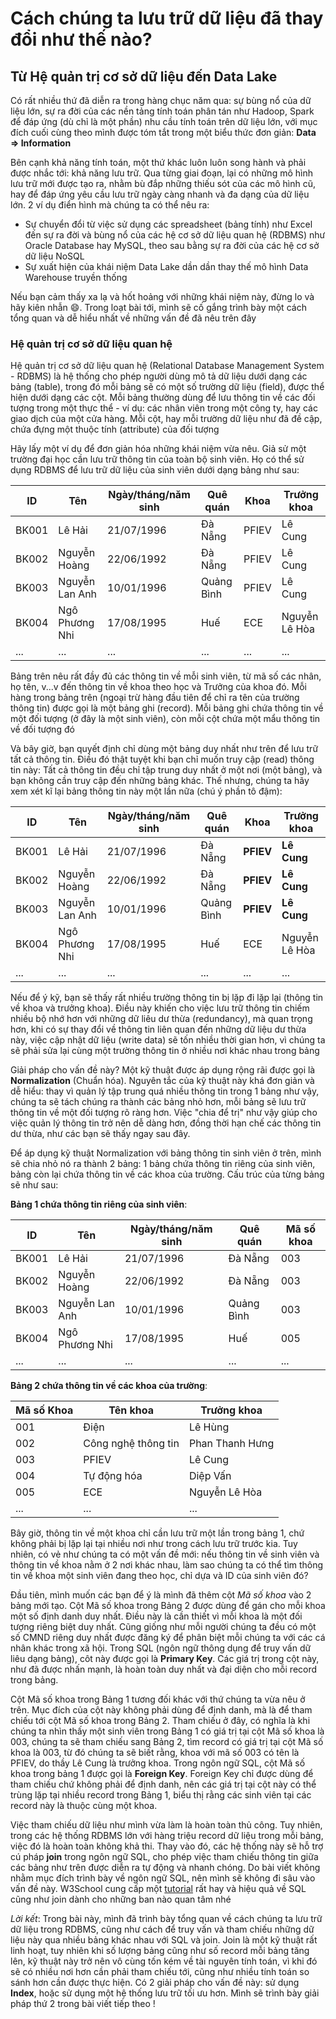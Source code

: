 # Cách chúng ta lưu trữ dữ liệu đã thay đổi như thế nào?

## Từ Hệ quản trị cơ sở dữ liệu đến Data Lake

Có rất nhiều thứ đã diễn ra trong hàng chục năm qua: sự bùng nổ của dữ liệu lớn, sự ra đời của các nền tảng tính toán phân tán như Hadoop, Spark để đáp ứng (dù chỉ là một phần) nhu cầu tính toán trên dữ liệu lớn, với mục đích cuối cùng theo mình được tóm tắt trong một biểu thức đơn giản: **Data => Information**

Bên cạnh khả năng tính toán, một thứ khác luôn luôn song hành và phải được nhắc tới: khả năng lưu trữ. Qua từng giai đoạn, lại có những mô hình lưu trữ mới được tạo ra, nhằm bù đắp những thiếu sót của các mô hình cũ, hay để đáp ứng yêu cầu lưu trữ ngày càng nhanh và đa dạng của dữ liệu lớn. 2 ví dụ điển hình mà chúng ta có thể nêu ra:

- Sự chuyển đổi từ việc sử dụng các spreadsheet (bảng tính) như Excel đến sự ra đời và bùng nổ của các hệ cơ sở dữ liệu quan hệ (RDBMS) như Oracle Database hay MySQL, theo sau bằng sự ra đời của các hệ cơ sở dữ liệu NoSQL
- Sự xuất hiện của khái niệm Data Lake dần dần thay thế mô hình Data Warehouse truyền thống

Nếu bạn cảm thấy xa lạ và hốt hoảng với những khái niệm này, đừng lo và hãy kiên nhẫn :smile:. Trong loạt bài tới, mình sẽ cố gắng trình bày một cách tổng quan và dễ hiểu nhất về những vấn đề đã nêu trên đây

### Hệ quản trị cơ sở dữ liệu quan hệ

Hệ quản trị cơ sở dữ liệu quan hệ (Relational Database Management System - RDBMS) là hệ thống cho phép người dùng mô tả dữ liệu dưới dạng các bảng (table), trong đó mỗi bảng sẽ có một số trường dữ liệu (field), được thể hiện dưới dạng các cột. Mỗi bảng thường dùng để lưu thông tin về các đối tượng trong một thực thể - ví dụ: các nhân viên trong một công ty, hay các giao dịch của một cửa hàng. Mỗi cột, hay mỗi trường dữ liệu như đã đề cập, chứa đựng một thuộc tính (attribute) của đối tượng

Hãy lấy một ví dụ để đơn giản hóa những khái niệm vừa nêu. Giả sử một trường  đại học cần lưu trữ thông tin của toàn bộ sinh viên. Họ có thể sử dụng RDBMS để lưu trữ dữ liệu của sinh viên dưới dạng bảng như sau:


| ID      | Tên | Ngày/tháng/năm sinh | Quê quán | Khoa | Trưởng khoa |  
| ----------- | ----------- | ---------|----------|--------|----------|
| BK001      | Lê Hải       |21/07/1996 | Đà Nẵng | PFIEV | Lê Cung |
| BK002      | Nguyễn Hoàng    |22/06/1992 | Đà Nẵng | PFIEV | Lê Cung |
| BK003      | Nguyễn Lan Anh    |10/01/1996 | Quảng Bình | PFIEV | Lê Cung |
| BK004      | Ngô Phương Nhi   |17/08/1995 | Huế | ECE | Nguyễn Lê Hòa |
| ...      | ...   |...| ... | ... | ... |


Bảng trên nêu rất đầy đủ các thông tin về mỗi sinh viên, từ mã số các nhân, họ tên, v...v đến thông tin về khoa theo học và Trưởng của khoa đó. Mỗi hàng trong bảng trên (ngoại trừ hàng đầu tiên để chỉ ra tên của trường thông tin) được gọi là một bảng ghi (record). Mỗi bảng ghi chứa thông tin về một đối tượng (ở đây là một sinh viên), còn mỗi cột chứa một mẩu thông tin về đối tượng đó

Và bây giờ, bạn quyết định chỉ dùng một bảng duy nhất như trên để lưu trữ tất cả thông tin. Điều đó thật tuyệt khi bạn chỉ muốn truy cập (read) thông tin này: Tất cả thông tin đều chỉ tập trung duy nhất ở một nơi (một bảng), và bạn không cần truy cập đến những bảng khác. Thế nhưng, chúng ta hãy xem xét kĩ lại bảng thông tin này một lần nữa (chú ý phần tô đậm):

| ID      | Tên | Ngày/tháng/năm sinh | Quê quán | Khoa | Trưởng khoa |  
| ----------- | ----------- | ---------|----------|--------|----------|
| BK001      | Lê Hải       |21/07/1996 | Đà Nẵng | **PFIEV** | **Lê Cung** |
| BK002      | Nguyễn Hoàng    |22/06/1992 | Đà Nẵng | **PFIEV** | **Lê Cung** |
| BK003      | Nguyễn Lan Anh    |10/01/1996 | Quảng Bình | **PFIEV** | **Lê Cung** |
| BK004      | Ngô Phương Nhi   |17/08/1995 | Huế | ECE | Nguyễn Lê Hòa |
| ...      | ...   |...| ... | ... | ... |

Nếu để ý kỹ, bạn sẽ thấy rất nhiều trường thông tin bị lặp đi lặp lại (thông tin về khoa và trưởng khoa). Điều này khiến cho việc lưu trữ thông tin chiếm nhiều bộ nhớ hơn với những dữ liêu dư thừa (redundancy), mà quan trọng hơn, khi có sự thay đổi về thông tin liên quan đến những dữ liệu dư thừa này, việc cập nhật dữ liệu (write data) sẽ tốn nhiều thời gian hơn, vì chúng ta sẽ phải sửa lại cùng một trường thông tin ở nhiều nơi khác nhau trong bảng

Giải pháp cho vấn đề này? Một kỹ thuật được áp dụng rộng rãi được gọi là **Normalization** (Chuẩn hóa). Nguyên tắc của kỹ thuật này khá đơn giản và dễ hiểu: thay vì quản lý tập trung quá nhiều thông tin trong 1 bảng như vậy, chúng ta sẽ tách chúng ra thành các bảng nhỏ hơn, mỗi bảng sẽ lưu trữ thông tin về một đối tượng rõ ràng hơn. Việc "chia để trị" như vậy giúp cho việc quản lý thông tin trở nên dễ dàng hơn, đồng thời hạn chế các thông tin dư thừa, như các bạn sẽ thấy ngay sau đây.

Để áp dụng kỹ thuật Normalization với bảng thông tin sinh viên ở trên, mình sẽ chia nhỏ nó ra thành 2 bảng: 1 bảng chứa thông tin riêng của sinh viên, bảng còn lại chứa thông tin về các khoa của trường. Cấu trúc của từng bảng sẽ như sau:


**Bảng 1 chứa thông tin riêng của sinh viên**:

| ID      | Tên | Ngày/tháng/năm sinh | Quê quán | Mã số khoa|
| ----------- | ----------- | ---------|----------|--------|
| BK001      | Lê Hải       |21/07/1996 | Đà Nẵng | 003|
| BK002      | Nguyễn Hoàng    |22/06/1992 | Đà Nẵng | 003|
| BK003      | Nguyễn Lan Anh    |10/01/1996 | Quảng Bình | 003 |
| BK004      | Ngô Phương Nhi   |17/08/1995 | Huế | 005 | 
| ...      | ...   |...| ... | ... |


**Bảng 2 chứa thông tin về các khoa của trường**:

|Mã số Khoa| Tên khoa | Trưởng khoa|
| ----------- | ----------- | ---------|
|001|Điện| Lê Hùng|
|002|Công nghệ thông tin| Phan Thanh Hưng|
|003|PFIEV| Lê Cung|
|004|Tự động hóa| Diệp Vấn|
|005|ECE| Nguyễn Lê Hòa|
|...|...|...|


Bây giờ, thông tin về một khoa chỉ cần lưu trữ một lần trong bảng 1, chứ không phải bị lặp lại tại nhiều nơi như trong cách lưu trữ trước kia. Tuy nhiên, có vẻ như chúng ta có một vấn đề mới: nếu thông tin về sinh viên và thông tin về khoa nằm ở 2 nơi khác nhau, làm sao chúng ta có thể tìm thông tin về khoa một sinh viên đang theo học, chỉ dựa và ID của sinh viên đó?

Đầu tiên, mình muốn các bạn để ý là mình đã thêm cột *Mã số khoa* vào 2 bảng mới tạo. Cột Mã số khoa trong Bảng 2 được dùng để gán cho mỗi khoa một số định danh duy nhất. Điều này là cần thiết vì mỗi khoa là một đối tượng riêng biệt duy nhất. Cũng giống như mỗi người chúng ta đều có một số CMND riêng duy nhất được đăng ký để phân biệt mỗi chúng ta với các cá nhân khác trong xã hội. Trong SQL (ngôn ngữ thông dụng để truy vấn dữ liêu dạng bảng), côt này được gọi là **Primary Key**. Các giá trị trong cột này, như đã được nhấn mạnh, là hoàn toàn duy nhất và đại diện cho mỗi record trong bảng.

Cột Mã số khoa trong Bảng 1 tương đối khác với thứ chúng ta vừa nêu ở trên. Mục đích của cột này không phải dùng để định danh, mà là để tham chiếu tới cột Mã số khoa trong Bảng 2. Tham chiếu ở đây, có nghĩa là khi chúng ta nhìn thấy một sinh viên trong Bảng 1 có giá trị tại cột Mã số khoa là 003, chúng ta sẽ tham chiếu sang Bảng 2, tìm record có giá trị tại cột Mã số khoa là 003, từ đó chúng ta sẽ biết rằng, khoa với mã số 003 có tên là PFIEV, do thầy Lê Cung là trưởng khoa. Trong ngôn ngữ SQL, cột Mã số khoa trong bảng 1 được gọi là **Foreign Key**. Foreign Key chỉ được dùng để tham chiếu chứ không phải để định danh, nên các giá trị tại cột này có thể trùng lặp tại nhiều record trong Bảng 1, biểu thị rằng các sinh viên tại các record này là thuộc cùng một khoa.

Việc tham chiếu dữ liệu như mình vừa làm là hoàn toàn thủ công. Tuy nhiên, trong các hệ thống RDBMS lớn với hàng triệu record dữ liệu trong mỗi bảng, việc đó là hoàn toàn không khả thi. Thay vào đó, các hệ thống này sẽ hỗ trợ cú pháp **join** trong ngôn ngữ SQL, cho phép việc tham chiếu thông tin giữa các bảng như trên được diễn ra tự động và nhanh chóng. Do bài viết không nhằm mục đích trình bày về ngôn ngữ SQL, nên mình sẽ không đi sâu vào vấn đề này. W3School cung cấp một [tutorial](https://www.w3schools.com/sql/default.Asp) rất hay và hiệu quả về SQL cũng như join dành cho những ban nào quan tâm nhé

*Lời kết*: Trong bài này, mình đã trình bày tổng quan về cách chúng ta lưu trữ dữ liệu trong RDBMS, cũng như cách để truy vấn và tham chiếu những dữ liệu này qua nhiều bảng khác nhau với SQL và join. Join là một kỹ thuật rất linh hoạt, tuy nhiên khi số lượng bảng cũng như số record mỗi bảng tăng lên, kỹ thuật này trở nên vô cùng tốn kém về tài nguyên tính toán, vì khi đó sẽ có nhiều nơi hơn cần phải tham chiếu tới, cũng như nhiều tính toán so sánh hơn cần được thực hiện. Có 2 giải pháp cho vấn đề này: sử dụng **Index**, hoặc sử dụng một hệ thống lưu trữ tối ưu hơn. Mình sẽ trình bày giải pháp thứ 2 trong bài viết tiếp theo !
